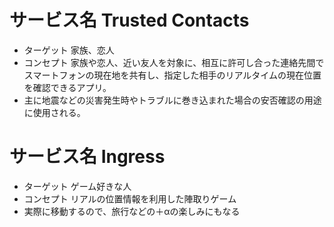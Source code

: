 # サービス名 Trusted Contacts
* ターゲット 家族、恋人
* コンセプト 家族や恋人、近い友人を対象に、相互に許可し合った連絡先間でスマートフォンの現在地を共有し、指定した相手のリアルタイムの現在位置を確認できるアプリ。
* 主に地震などの災害発生時やトラブルに巻き込まれた場合の安否確認の用途に使用される。

# サービス名 Ingress
* ターゲット ゲーム好きな人
* コンセプト リアルの位置情報を利用した陣取りゲーム
* 実際に移動するので、旅行などの＋αの楽しみにもなる
